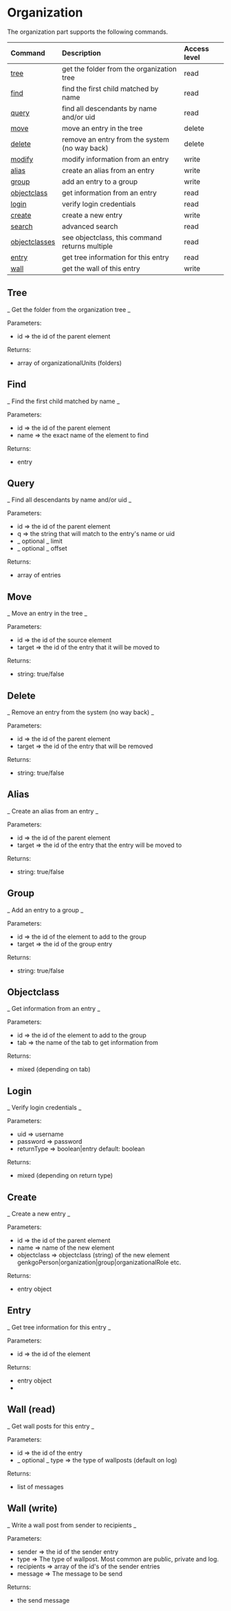 Organization
=====================

The organization part supports the following commands.

| Command                            | Description                                    | Access level |
| :--------------------------------- |:---------------------------------------------- |:-------------|
| [tree](#tree)                      | get the folder from the organization tree      | read         |
| [find](#find)                      | find the first child matched by name           | read         |
| [query](#query)                    | find all descendants by name and/or uid        | read         |
| [move](#move)                      | move an entry in the tree                      | delete       |
| [delete](#delete)                  | remove an entry from the system (no way back)  | delete       |
| [modify](#modify)                  | modify information from an entry               | write        |
| [alias](#alias)                    | create an alias from an entry                  | write        |
| [group](#group)                    | add an entry to a group                        | write        |
| [objectclass](#objectclass)        | get information from an entry                  | read         |
| [login](#login)                    | verify login credentials                       | read         |
| [create](#create)                  | create a new entry                             | write        |
| [search](#search)                  | advanced search                                | read         |
| [objectclasses](#objectclasses)    | see objectclass, this command returns multiple | read         |
| [entry](#entry)                    | get tree information for this entry            | read         |
| [wall](#wall)                      | get the wall of this entry                     | write        |

## Tree ##
_  Get the folder from the organization tree  _

Parameters:

- id => the id of the parent element

Returns:

- array of organizationalUnits (folders)


## Find ##
_ Find the first child matched by name _

Parameters:

- id => the id of the parent element
- name => the exact name of the element to find 

Returns:

- entry


## Query ##
_ Find all descendants by name and/or uid  _

Parameters:

- id => the id of the parent element
- q => the string that will match to the entry's name or uid
- _ optional _ limit
- _ optional _ offset

Returns:

- array of entries


## Move ##
_ Move an entry in the tree  _

Parameters:

- id => the id of the source element
- target => the id of the entry that it will be moved to

Returns:

- string: true/false


## Delete ##
_ Remove an entry from the system (no way back)  _

Parameters:

- id => the id of the parent element
- target => the id of the entry that will be removed

Returns:

- string: true/false


## Alias ##
_ Create an alias from an entry  _

Parameters:

- id => the id of the parent element
- target => the id of the entry that the entry will be moved to

Returns:

- string: true/false


## Group ##
_ Add an entry to a group  _

Parameters:

- id => the id of the element to add to the group
- target => the id of the group entry

Returns:

- string: true/false


## Objectclass ##
_ Get information from an entry  _

Parameters:

- id => the id of the element to add to the group
- tab => the name of the tab to get information from

Returns:

- mixed (depending on tab)


## Login ##
_ Verify login credentials  _

Parameters:

- uid => username
- password => password
- returnType => boolean|entry default: boolean

Returns:

- mixed (depending on return type)


## Create ##
_ Create a new entry  _

Parameters:

- id => the id of the parent element 
- name => name of the new element
- objectclass => objectclass (string) of the new element genkgoPerson|organization|group|organizationalRole etc.

Returns:

- entry object


## Entry ##
_ Get tree information for this entry  _

Parameters:

- id => the id of the element 

Returns:

- entry object
- 


## Wall (read) ##
_ Get wall posts for this entry  _

Parameters:

- id => the id of the entry
- _ optional _ type => the type of wallposts (default on log)

Returns:

- list of messages

## Wall (write) ##
_ Write a wall post from sender to recipients  _

Parameters:

- sender => the id of the sender entry
- type => The type of wallpost. Most common are public, private and log.
- recipients => array of the id's of the sender entries
- message => The message to be send

Returns:
- the send message
